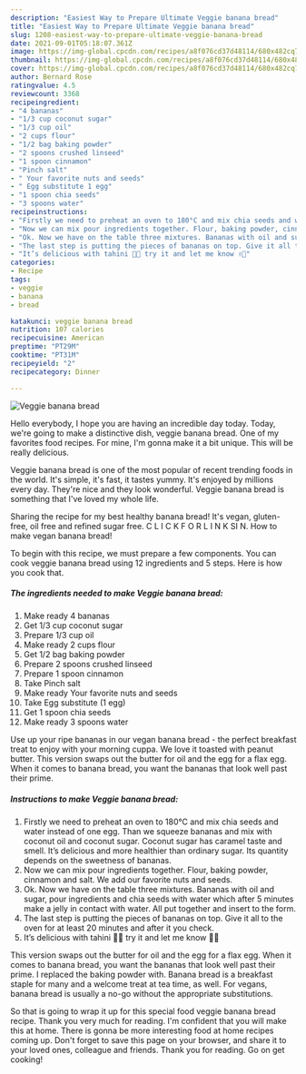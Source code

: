 ```yaml
---
description: "Easiest Way to Prepare Ultimate Veggie banana bread"
title: "Easiest Way to Prepare Ultimate Veggie banana bread"
slug: 1208-easiest-way-to-prepare-ultimate-veggie-banana-bread
date: 2021-09-01T05:18:07.361Z
image: https://img-global.cpcdn.com/recipes/a8f076cd37d48114/680x482cq70/veggie-banana-bread-recipe-main-photo.jpg
thumbnail: https://img-global.cpcdn.com/recipes/a8f076cd37d48114/680x482cq70/veggie-banana-bread-recipe-main-photo.jpg
cover: https://img-global.cpcdn.com/recipes/a8f076cd37d48114/680x482cq70/veggie-banana-bread-recipe-main-photo.jpg
author: Bernard Rose
ratingvalue: 4.5
reviewcount: 3368
recipeingredient:
- "4 bananas"
- "1/3 cup coconut sugar"
- "1/3 cup oil"
- "2 cups flour"
- "1/2 bag baking powder"
- "2 spoons crushed linseed"
- "1 spoon cinnamon"
- "Pinch salt"
- " Your favorite nuts and seeds"
- " Egg substitute 1 egg"
- "1 spoon chia seeds"
- "3 spoons water"
recipeinstructions:
- "Firstly we need to preheat an oven to 180°C and mix chia seeds and water instead of one egg. Than we squeeze bananas and mix with coconut oil and coconut sugar. Coconut sugar has caramel taste and smell. It’s delicious and more healthier than ordinary sugar. Its quantity depends on the sweetness of bananas."
- "Now we can mix pour ingredients together. Flour, baking powder, cinnamon and salt. We add our favorite nuts and seeds."
- "Ok. Now we have on the table three mixtures. Bananas with oil and sugar, pour ingredients and chia seeds with water which after 5 minutes make a jelly in contact with water. All put together and insert to the form."
- "The last step is putting the pieces of bananas on top. Give it all to the oven for at least 20 minutes and after it you check."
- "It’s delicious with tahini 🙈🍌 try it and let me know ✌🏼"
categories:
- Recipe
tags:
- veggie
- banana
- bread

katakunci: veggie banana bread 
nutrition: 107 calories
recipecuisine: American
preptime: "PT29M"
cooktime: "PT31M"
recipeyield: "2"
recipecategory: Dinner

---
```



![Veggie banana bread](https://img-global.cpcdn.com/recipes/a8f076cd37d48114/680x482cq70/veggie-banana-bread-recipe-main-photo.jpg)

Hello everybody, I hope you are having an incredible day today. Today, we're going to make a distinctive dish, veggie banana bread. One of my favorites food recipes. For mine, I'm gonna make it a bit unique. This will be really delicious.

Veggie banana bread is one of the most popular of recent trending foods in the world. It's simple, it's fast, it tastes yummy. It's enjoyed by millions every day. They're nice and they look wonderful. Veggie banana bread is something that I've loved my whole life.

Sharing the recipe for my best healthy banana bread! It&#39;s vegan, gluten-free, oil free and refined sugar free. C L I C K F O R L I N K SI N. How to make vegan banana bread!


To begin with this recipe, we must prepare a few components. You can cook veggie banana bread using 12 ingredients and 5 steps. Here is how you cook that.

<!--inarticleads1-->

##### The ingredients needed to make Veggie banana bread:

1. Make ready 4 bananas
1. Get 1/3 cup coconut sugar
1. Prepare 1/3 cup oil
1. Make ready 2 cups flour
1. Get 1/2 bag baking powder
1. Prepare 2 spoons crushed linseed
1. Prepare 1 spoon cinnamon
1. Take Pinch salt
1. Make ready  Your favorite nuts and seeds
1. Take  Egg substitute (1 egg)
1. Get 1 spoon chia seeds
1. Make ready 3 spoons water


Use up your ripe bananas in our vegan banana bread - the perfect breakfast treat to enjoy with your morning cuppa. We love it toasted with peanut butter. This version swaps out the butter for oil and the egg for a flax egg. When it comes to banana bread, you want the bananas that look well past their prime. 

<!--inarticleads2-->

##### Instructions to make Veggie banana bread:

1. Firstly we need to preheat an oven to 180°C and mix chia seeds and water instead of one egg. Than we squeeze bananas and mix with coconut oil and coconut sugar. Coconut sugar has caramel taste and smell. It’s delicious and more healthier than ordinary sugar. Its quantity depends on the sweetness of bananas.
1. Now we can mix pour ingredients together. Flour, baking powder, cinnamon and salt. We add our favorite nuts and seeds.
1. Ok. Now we have on the table three mixtures. Bananas with oil and sugar, pour ingredients and chia seeds with water which after 5 minutes make a jelly in contact with water. All put together and insert to the form.
1. The last step is putting the pieces of bananas on top. Give it all to the oven for at least 20 minutes and after it you check.
1. It’s delicious with tahini 🙈🍌 try it and let me know ✌🏼


This version swaps out the butter for oil and the egg for a flax egg. When it comes to banana bread, you want the bananas that look well past their prime. I replaced the baking powder with. Banana bread is a breakfast staple for many and a welcome treat at tea time, as well. For vegans, banana bread is usually a no-go without the appropriate substitutions. 

So that is going to wrap it up for this special food veggie banana bread recipe. Thank you very much for reading. I'm confident that you will make this at home. There is gonna be more interesting food at home recipes coming up. Don't forget to save this page on your browser, and share it to your loved ones, colleague and friends. Thank you for reading. Go on get cooking!
